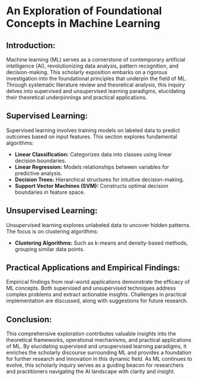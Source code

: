 # An Exploration of Foundational Concepts in Machine Learning

## Introduction:
Machine learning (ML) serves as a cornerstone of contemporary artificial intelligence (AI), revolutionizing data analysis, pattern recognition, and decision-making. This scholarly exposition embarks on a rigorous investigation into the foundational principles that underpin the field of ML. Through systematic literature review and theoretical analysis, this inquiry delves into supervised and unsupervised learning paradigms, elucidating their theoretical underpinnings and practical applications.

## Supervised Learning:
Supervised learning involves training models on labeled data to predict outcomes based on input features. This section explores fundamental algorithms:
- **Linear Classification:** Categorizes data into classes using linear decision boundaries.
- **Linear Regression:** Models relationships between variables for predictive analysis.
- **Decision Trees:** Hierarchical structures for intuitive decision-making.
- **Support Vector Machines (SVM):** Constructs optimal decision boundaries in feature space.

## Unsupervised Learning:
Unsupervised learning explores unlabeled data to uncover hidden patterns. The focus is on clustering algorithms:
- **Clustering Algorithms:** Such as k-means and density-based methods, grouping similar data points.

## Practical Applications and Empirical Findings:
Empirical findings from real-world applications demonstrate the efficacy of ML concepts. Both supervised and unsupervised techniques address complex problems and extract actionable insights. Challenges in practical implementation are discussed, along with suggestions for future research.

## Conclusion:
This comprehensive exploration contributes valuable insights into the theoretical frameworks, operational mechanisms, and practical applications of ML. By elucidating supervised and unsupervised learning paradigms, it enriches the scholarly discourse surrounding ML and provides a foundation for further research and innovation in this dynamic field. As ML continues to evolve, this scholarly inquiry serves as a guiding beacon for researchers and practitioners navigating the AI landscape with clarity and insight.
